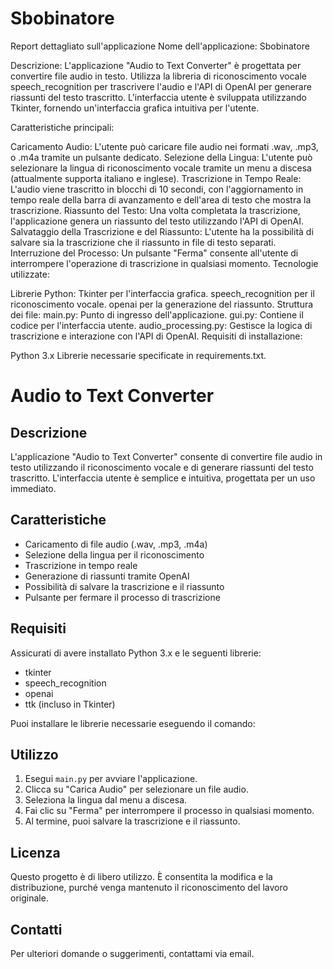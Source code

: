 # Sbobinatore
Report dettagliato sull'applicazione
Nome dell'applicazione: Sbobinatore

Descrizione: L'applicazione "Audio to Text Converter" è progettata per convertire file audio in testo. Utilizza la libreria di riconoscimento vocale speech_recognition per trascrivere l'audio e l'API di OpenAI per generare riassunti del testo trascritto. L'interfaccia utente è sviluppata utilizzando Tkinter, fornendo un'interfaccia grafica intuitiva per l'utente.

Caratteristiche principali:

Caricamento Audio: L'utente può caricare file audio nei formati .wav, .mp3, o .m4a tramite un pulsante dedicato.
Selezione della Lingua: L'utente può selezionare la lingua di riconoscimento vocale tramite un menu a discesa (attualmente supporta italiano e inglese).
Trascrizione in Tempo Reale: L'audio viene trascritto in blocchi di 10 secondi, con l'aggiornamento in tempo reale della barra di avanzamento e dell'area di testo che mostra la trascrizione.
Riassunto del Testo: Una volta completata la trascrizione, l'applicazione genera un riassunto del testo utilizzando l'API di OpenAI.
Salvataggio della Trascrizione e del Riassunto: L'utente ha la possibilità di salvare sia la trascrizione che il riassunto in file di testo separati.
Interruzione del Processo: Un pulsante "Ferma" consente all'utente di interrompere l'operazione di trascrizione in qualsiasi momento.
Tecnologie utilizzate:

Librerie Python:
Tkinter per l'interfaccia grafica.
speech_recognition per il riconoscimento vocale.
openai per la generazione del riassunto.
Struttura dei file:
main.py: Punto di ingresso dell'applicazione.
gui.py: Contiene il codice per l'interfaccia utente.
audio_processing.py: Gestisce la logica di trascrizione e interazione con l'API di OpenAI.
Requisiti di installazione:

Python 3.x
Librerie necessarie specificate in requirements.txt.

# Audio to Text Converter

## Descrizione
L'applicazione "Audio to Text Converter" consente di convertire file audio in testo utilizzando il riconoscimento vocale e di generare riassunti del testo trascritto. L'interfaccia utente è semplice e intuitiva, progettata per un uso immediato.

## Caratteristiche
- Caricamento di file audio (.wav, .mp3, .m4a)
- Selezione della lingua per il riconoscimento
- Trascrizione in tempo reale
- Generazione di riassunti tramite OpenAI
- Possibilità di salvare la trascrizione e il riassunto
- Pulsante per fermare il processo di trascrizione

## Requisiti
Assicurati di avere installato Python 3.x e le seguenti librerie:
- tkinter
- speech_recognition
- openai
- ttk (incluso in Tkinter)

Puoi installare le librerie necessarie eseguendo il comando:

## Utilizzo
1. Esegui `main.py` per avviare l'applicazione.
2. Clicca su "Carica Audio" per selezionare un file audio.
3. Seleziona la lingua dal menu a discesa.
4. Fai clic su "Ferma" per interrompere il processo in qualsiasi momento.
5. Al termine, puoi salvare la trascrizione e il riassunto.

## Licenza
Questo progetto è di libero utilizzo. È consentita la modifica e la distribuzione, purché venga mantenuto il riconoscimento del lavoro originale.

## Contatti
Per ulteriori domande o suggerimenti, contattami via email.
